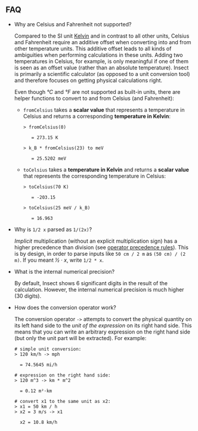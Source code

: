 FAQ
---

  - Why are Celsius and Fahrenheit not supported?

    Compared to the SI unit [Kelvin](https://en.wikipedia.org/wiki/Kelvin) and in contrast to all
    other units, Celsius and Fahrenheit require an additive offset when converting into and from
    other temperature units. This additive offset leads to all kinds of ambiguities when performing
    calculations in these units. Adding two temperatures in Celsius, for example, is only
    meaningful if one of them is seen as an offset value (rather than an absolute temperature).
    Insect is primarily a scientific calculator (as opposed to a unit conversion tool) and
    therefore focuses on getting physical calculations right.

    Even though *°C* and *°F* are not supported as built-in units, there are helper functions to
    convert to and from Celsius (and Fahrenheit):

      - `fromCelsius` takes a **scalar value** that represents a temperature in Celsius and returns
        a corresponding **temperature in Kelvin**:

        ```
        > fromCelsius(0)

           = 273.15 K

        > k_B * fromCelsius(23) to meV

           = 25.5202 meV
        ```

      - `toCelsius` takes a **temperature in Kelvin** and returns a **scalar value** that
        represents the corresponding temperature in Celsius:

        ```
        > toCelsius(70 K)

           = -203.15

        > toCelsius(25 meV / k_B)

           = 16.963
        ```

  - Why is `1/2 x` parsed as `1/(2x)`?

    *Implicit* multiplication (without an explicit multiplication sign) has a higher precedence
    than division (see [operator precedence rules](#reference)). This is by design, in order to
    parse inputs like `50 cm / 2 m` as `(50 cm) / (2 m)`. If you meant *½ · x*, write `1/2 * x`.

  - What is the internal numerical precision?

    By default, Insect shows 6 significant digits in the result of the calculation. However,
    the internal numerical precision is much higher (30 digits).

  - How does the conversion operator work?

    The conversion operator `->` attempts to convert the physical quantity on its left hand side
    to the *unit of the expression* on its right hand side. This means that you can write an
    arbitrary expression on the right hand side (but only the unit part will be extracted). For
    example:

    ```
    # simple unit conversion:
    > 120 km/h -> mph

      = 74.5645 mi/h

    # expression on the right hand side:
    > 120 m^3 -> km * m^2

      = 0.12 m²·km

    # convert x1 to the same unit as x2:
    > x1 = 50 km / h
    > x2 = 3 m/s -> x1

      x2 = 10.8 km/h
    ```
